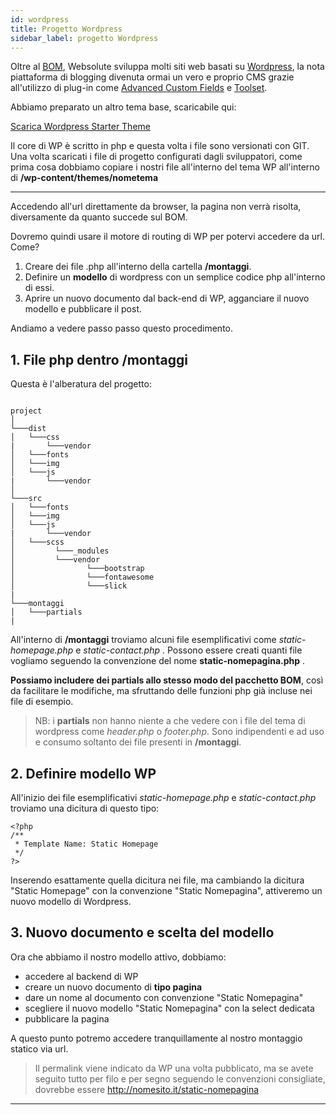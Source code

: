 ```yaml
---
id: wordpress
title: Progetto Wordpress
sidebar_label: progetto Wordpress
---
```


Oltre al [BOM](bom), Websolute sviluppa molti siti web basati su [Wordpress](https://it.wordpress.org/), la nota piattaforma di blogging divenuta ormai un vero e proprio CMS grazie all'utilizzo di plug-in come [Advanced Custom Fields](https://www.advancedcustomfields.com/) e [Toolset](https://toolset.com/). 

Abbiamo preparato un altro tema base, scaricabile qui:

<a href="https://github.com/Amaca/WStheme" class="btn" target="_blank">Scarica Wordpress Starter Theme</a>

Il core di WP è scritto in php e questa volta i file sono versionati con GIT. 
Una volta scaricati i file di progetto configurati dagli sviluppatori, come prima cosa dobbiamo copiare i nostri file all'interno del tema WP all'interno di __/wp-content/themes/nometema__

---

Accedendo all'url direttamente da browser, la pagina non verrà risolta, diversamente da quanto succede sul BOM.

Dovremo quindi usare il motore di routing di WP per potervi accedere da url. Come?

1. Creare dei file .php all'interno della cartella __/montaggi__. 
2. Definire un __modello__ di wordpress con un semplice codice php all'interno di essi.
3. Aprire un nuovo documento dal back-end di WP, agganciare il nuovo modello e pubblicare il post.

Andiamo a vedere passo passo questo procedimento.

## 1. File php dentro /montaggi

Questa è l'alberatura del progetto:

```

project
│
└───dist
│   └───css
|       └───vendor
│   └───fonts
│   └───img
│   └───js
|       └───vendor
│   
└───src
│   └───fonts
│   └───img
│   └───js
|       └───vendor
│   └───scss
│         └───_modules
│         └───vendor
│                └───bootstrap
│                └───fontawesome
│                └───slick
|
└───montaggi
│   └───partials
|

```

All'interno di __/montaggi__ troviamo alcuni file esemplificativi come *static-homepage.php* e *static-contact.php* . Possono essere creati quanti file vogliamo seguendo la convenzione del nome __static-nomepagina.php__ . 

__Possiamo includere dei partials allo stesso modo del pacchetto BOM__, così da facilitare le modifiche, ma sfruttando delle funzioni php già incluse nei file di esempio. 

>NB: i __partials__ non hanno niente a che vedere con i file del tema di wordpress come *header.php* o *footer.php*. Sono indipendenti e ad uso e consumo soltanto dei file presenti in __/montaggi__.

## 2. Definire modello WP

All'inizio dei file esemplificativi *static-homepage.php* e *static-contact.php* troviamo una dicitura di questo tipo:

```
<?php
/**
 * Template Name: Static Homepage
 */
?>    
```

Inserendo esattamente quella dicitura nei file, ma cambiando la dicitura "Static Homepage" con la convenzione "Static Nomepagina", attiveremo un nuovo modello di Wordpress.

## 3. Nuovo documento e scelta del modello

Ora che abbiamo il nostro modello attivo, dobbiamo:
* accedere al backend di WP 
* creare un nuovo documento di __tipo pagina__ 
* dare un nome al documento con convenzione "Static Nomepagina"
* scegliere il nuovo modello "Static Nomepagina" con la select dedicata
* pubblicare la pagina

A questo punto potremo accedere tranquillamente al nostro montaggio statico via url. 

>Il permalink viene indicato da WP una volta pubblicato, ma se avete seguito tutto per filo e per segno seguendo le convenzioni consigliate, dovrebbe essere http://nomesito.it/static-nomepagina 


---


